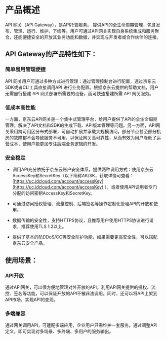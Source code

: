 
# 产品概述

API 网关（API Gateway），是API托管服务。 提供API的全生命周期管理，包含发布、管理、运行、维护、下线等。用户可通过API网关实现自身系统集成和服务聚合，还能便捷安全的开放其业务功能和数据，并实现与开发者或合作伙伴的连接。




## API Gateway的产品特性如下：

### 简单易用管理便捷
API 网关用户可通过多种方式进行管理：通过管理控制台进行配置，通过京东云SDK或者CLI工具直接调用API 进行业务配置。根据京东云提供的帮助文档，用户无需自行搭建 API 网关部署所需要的设备，而可快速搭建所需 API 网关服务。

### 低成本高性能
一方面，京东云API网关是一个集中式管理平台，给用户提供了API的全生命周期管理，解决了API文档和SDK的生成下载、API版本管理等问题。另一方面，API网关采用跨可用区分布式部署，可自动扩展并承载大规模访问，部分节点甚至部分机房的故障都不会导致服务不可用，以保证网关高可靠性，从而有效为用户降低了运营成本，使用户能更加专注后端业务逻辑的开发。

### 安全稳定

* 调用API充分依托于京东云账户安全体系，提供两种调用方式：使用京东云AccessKey和SecretKey（以下简称AK/SK，获取详情可查看：[https://uc.jdcloud.com/account/accessKey](https://uc.jdcloud.com/account/accessKey) ），或者使用API调用者专门分配的访问密钥AccessKey和SecretKey。

* 可通过访问授权管理、流量控制、后端签名等操作定制化管理API的开放和使用。

* 数据传输的安全性，支持HTTPS协议，且推荐用户使用HTTPS协议进行请求，推荐使用TLS 1.2以上。

* 提供了基本的防DDoS/CC等安全防护功能，如果需要更高安全性，可以搭配京东云安全产品。


 

## 使用场景：

### API开放
通过API网关，可以很方便地管理对外开放的API。利用API网关提供的授权、流控、签名等功能，可以保证开放的API不被非法调用。同时，还可以将API上架到API市场，实现API的变现。

### 多端兼容
通过网关调用API，可适配多端应用，企业用户只需维护一套服务，通过调整API定义，即可实现对多场景、多终端、多用户的服务输出。

